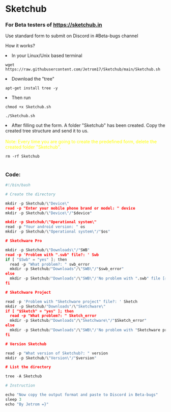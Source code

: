 # Sketchub

### For Beta testers of https://sketchub.in

<p>Use standard form to submit on Discord in #Beta-bugs channel</p>
<p>How it works?</p>
<li>In your Linux/Unix based terminal</li>

```
wget https://raw.githubusercontent.com/Jetrom17/Sketchub/main/Sketchub.sh
```
<li>Download the "tree"</li>

```apt-get install tree -y```

<li>Then run</li>

```chmod +x Sketchub.sh```

```./Sketchub.sh```

<li>After filling out the form. A folder "Sketchub" has been created. Copy the created tree structure and send it to us.</li>
<br>
<font color="yellow">Note: Every time you are going to create the predefined form, delete the created folder "Sketchub".</font>

```rm -rf Sketchub```

#
### Code:
```py
#!/bin/bash

# Create the directory

mkdir -p Sketchub/\"Device\"
read -p "Enter your mobile phone brand or model: " device
mkdir -p Sketchub/\"Device\"/"$device"

mkdir -p Sketchub/\"Operational system\"
read -p "Your android version: " os
mkdir -p Sketchub/\"Operational system\"/"$os"

# Sketchware Pro

mkdir -p Sketchub/\"Downloads\"/"SWB"
read -p 'Problem with ".swb" file?: ' Swb
if [ "$Swb" = "yes" ]; then
  read -p "What problem?: " swb_error
  mkdir -p Sketchub/"Downloads"/\"SWB\"/"$swb_error"
else
  mkdir -p Sketchub/"Downloads"/\"SWB\"/'No problem with ".swb" file [✅]'
fi

# Sketchware Project

read -p 'Problem with "Sketchware project" file?: ' Sketch
mkdir -p Sketchub/"Downloads"/\"Sketchware\"
if [ "$Sketch" = "yes" ]; then
  read -p "What problem?: " Sketch_error
  mkdir -p Sketchub/"Downloads"/\"Sketchware\"/"$Sketch_error"
else
  mkdir -p Sketchub/"Downloads"/\"SWB\"/'No problem with "Sketchware project" file [✅]'
fi

# Version Sketchub

read -p "What version of Sketchub?: " version
mkdir -p Sketchub/\"Version\"/"$version"

# List the directory

tree -A Sketchub

# Instruction

echo "Now copy the output format and paste to Discord in Beta-bugs"
sleep 3
echo "By Jetrom =}"
```
#
